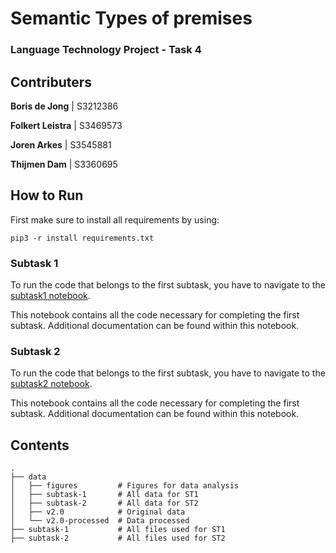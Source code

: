# Semantic Types of premises
### Language Technology Project - Task 4

## Contributers

**Boris de Jong** | S3212386

**Folkert Leistra** | S3469573

**Joren Arkes** | S3545881

**Thijmen Dam** | S3360695

## How to Run
First make sure to install all requirements by using:

``pip3 -r install requirements.txt``

### Subtask 1

To run the code that belongs to the first subtask, you have to navigate to the [subtask1 notebook](subtask-1/Subtask1.ipynb).

This notebook contains all the code necessary for completing the first subtask. Additional documentation can be  found within this notebook.


### Subtask 2

To run the code that belongs to the first subtask, you have to navigate to the [subtask2 notebook](subtask-2/Subtask2.ipynb).

This notebook contains all the code necessary for completing the first subtask. Additional documentation can be  found within this notebook.

## Contents
```
.
├── data
│   ├── figures         # Figures for data analysis
│   ├── subtask-1       # All data for ST1
│   ├── subtask-2       # All data for ST2
│   ├── v2.0            # Original data
│   └── v2.0-processed  # Data processed
├── subtask-1           # All files used for ST1
├── subtask-2           # All files used for ST2

```


